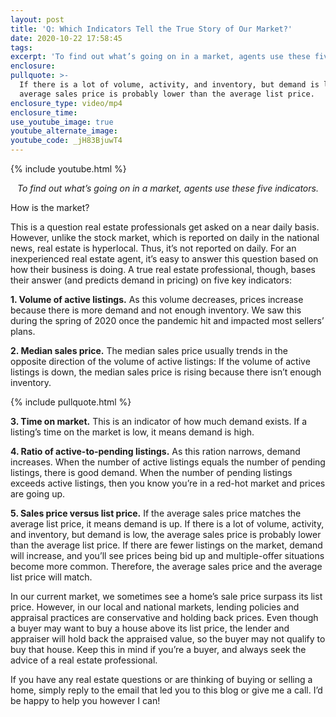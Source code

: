```yaml
---
layout: post
title: 'Q: Which Indicators Tell the True Story of Our Market?'
date: 2020-10-22 17:58:45
tags:
excerpt: 'To find out what’s going on in a market, agents use these five indicators.'
enclosure:
pullquote: >-
  If there is a lot of volume, activity, and inventory, but demand is low, the
  average sales price is probably lower than the average list price.
enclosure_type: video/mp4
enclosure_time:
use_youtube_image: true
youtube_alternate_image:
youtube_code: _jH83BjuwT4
---
```


{% include youtube.html %}

<p style="text-align: center;"><em>To find out what’s going on in a market, agents use these five indicators.</em></p>

How is the market?

This is a question real estate professionals get asked on a near daily basis. However, unlike the stock market, which is reported on daily in the national news, real estate is hyperlocal. Thus, it’s not reported on daily. For an inexperienced real estate agent, it’s easy to answer this question based on how their business is doing. A true real estate professional, though, bases their answer (and predicts demand in pricing) on five key indicators:

**1\. Volume of active listings.** As this volume decreases, prices increase because there is more demand and not enough inventory. We saw this during the spring of 2020 once the pandemic hit and impacted most sellers’ plans.&nbsp;

**2\. Median sales price.** The median sales price usually trends in the opposite direction of the volume of active listings: If the volume of active listings is down, the median sales price is rising because there isn’t enough inventory.

{% include pullquote.html %}

**3\. Time on market.** This is an indicator of how much demand exists. If a listing’s time on the market is low, it means demand is high.

**4\. Ratio of active-to-pending listings.** As this ration narrows, demand increases. When the number of active listings equals the number of pending listings, there is good demand. When the number of pending listings exceeds active listings, then you know you’re in a red-hot market and prices are going up.&nbsp;

**5\. Sales price versus list price.** If the average sales price matches the average list price, it means demand is up. If there is a lot of volume, activity, and inventory, but demand is low, the average sales price is probably lower than the average list price. If there are fewer listings on the market, demand will increase, and you’ll see prices being bid up and multiple-offer situations become more common. Therefore, the average sales price and the average list price will match.&nbsp;

In our current market, we sometimes see a home’s sale price surpass its list price. However, in our local and national markets, lending policies and appraisal practices are conservative and holding back prices. Even though a buyer may want to buy a house above its list price, the lender and appraiser will hold back the appraised value, so the buyer may not qualify to buy that house. Keep this in mind if you’re a buyer, and always seek the advice of a real estate professional.&nbsp;

If you have any real estate questions or are thinking of buying or selling a home, simply reply to the email that led you to this blog or give me a call. I’d be happy to help you however I can\!
